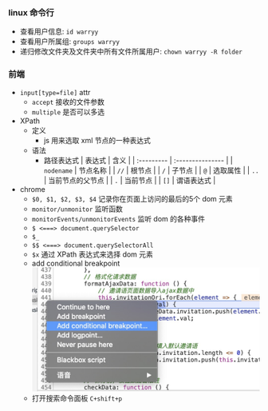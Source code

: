### linux 命令行
- 查看用户信息: `id warryy`
- 查看用户所属组: `groups warryy`
- 递归修改文件夹及文件夹中所有文件所属用户: `chown warryy -R folder`

### 前端
- `input[type=file]` attr
  - `accept` 接收的文件参数
  - `multiple` 是否可以多选
- XPath
  - 定义
    - js 用来选取 xml 节点的一种表达式
  - 语法
    - 路径表达式
        | 表达式     | 含义             |
        | :--------- | :--------------- |
        | `nodename` | 节点名称         |
        | `//`       | 根节点           |
        | `/`        | 子节点           |
        | `@`        | 选取属性         |
        | `..`       | 当前节点的父节点 |
        | `.`        | 当前节点         |
        | `[]`       | 谓语表达式       |
- chrome
  - `$0, $1, $2, $3, $4`
    记录你在页面上访问的最后的5个 dom 元素
  - `monitor/unmonitor`
    监听函数
  - `monitorEvents/unmonitorEvents`
    监听 dom 的各种事件
  - `$ <===> document.querySelector`
  - `$_`
  - `$$ <===> document.querySelectorAll`
  - `$x`
    通过 XPath 表达式来选择 dom 元素
  - add conditional breakpoint
    ![浏览器中图片](./image/conditionalBreakpoint.png)
  - 打开搜索命令面板 `C+shift+p`